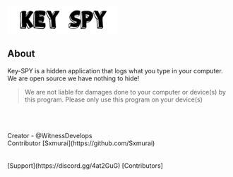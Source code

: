 <img src="IMG/keyspylogo.png" width = "250" length = "600">
                                                
                                                

## About

Key-SPY is a hidden application that logs what you type in your computer. We are open source we have nothing to hide! 
> We are not liable for damages done to your computer or device(s) by this program. Please only use this program on your device(s)
<br />
<br />
<br />
Creator - @WitnessDevelops <br />
Contributor [Sxmurai](https://github.com/Sxmurai)
<br />
<br />
<br />
[Support](https://discord.gg/4at2GuG) [Contributors]
                                 

